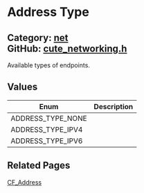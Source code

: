 # Address Type

Category: [net](https://github.com/RandyGaul/cute_framework/blob/master/docs/api_reference?id=net)  
GitHub: [cute_networking.h](https://github.com/RandyGaul/cute_framework/blob/master/include/cute_networking.h)  
---

Available types of endpoints.

## Values

Enum | Description
--- | ---
ADDRESS_TYPE_NONE | 
ADDRESS_TYPE_IPV4 | 
ADDRESS_TYPE_IPV6 | 

## Related Pages

[CF_Address](https://github.com/RandyGaul/cute_framework/blob/master/docs/net/cf_address.md)  
